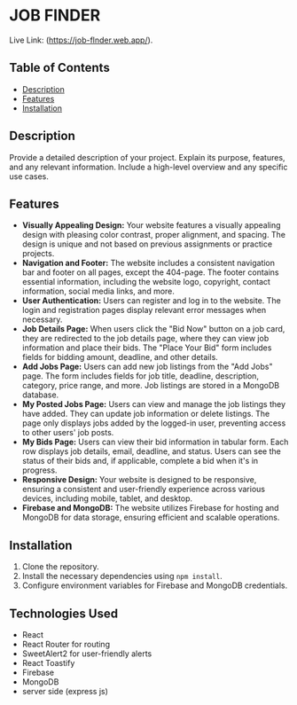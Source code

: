 # JOB FlNDER 

Live Link: (https://job-flnder.web.app/).


## Table of Contents

- [Description](#description)
- [Features](#features)
- [Installation](#installation)
 

## Description

Provide a detailed description of your project. Explain its purpose, features, and any relevant information. Include a high-level overview and any specific use cases.

## Features

- **Visually Appealing Design:** Your website features a visually appealing design with pleasing color contrast, proper alignment, and spacing. The design is unique and not based on previous assignments or practice projects.
- **Navigation and Footer:** The website includes a consistent navigation bar and footer on all pages, except the 404-page. The footer contains essential information, including the website logo, copyright, contact information, social media links, and more.
- **User Authentication:** Users can register and log in to the website. The login and registration pages display relevant error messages when necessary.
- **Job Details Page:** When users click the "Bid Now" button on a job card, they are redirected to the job details page, where they can view job information and place their bids. The "Place Your Bid" form includes fields for bidding amount, deadline, and other details.
- **Add Jobs Page:** Users can add new job listings from the "Add Jobs" page. The form includes fields for job title, deadline, description, category, price range, and more. Job listings are stored in a MongoDB database.
- **My Posted Jobs Page:** Users can view and manage the job listings they have added. They can update job information or delete listings. The page only displays jobs added by the logged-in user, preventing access to other users' job posts.
- **My Bids Page:** Users can view their bid information in tabular form. Each row displays job details, email, deadline, and status. Users can see the status of their bids and, if applicable, complete a bid when it's in progress.
- **Responsive Design:** Your website is designed to be responsive, ensuring a consistent and user-friendly experience across various devices, including mobile, tablet, and desktop.
- **Firebase and MongoDB:** The website utilizes Firebase for hosting and MongoDB for data storage, ensuring efficient and scalable operations.

## Installation

1. Clone the repository.
2. Install the necessary dependencies using `npm install`.
3. Configure environment variables for Firebase and MongoDB credentials.

## Technologies Used
- React
- React Router for routing
- SweetAlert2 for user-friendly alerts
- React Toastify
- Firebase
- MongoDB
- server side (express js)
  
